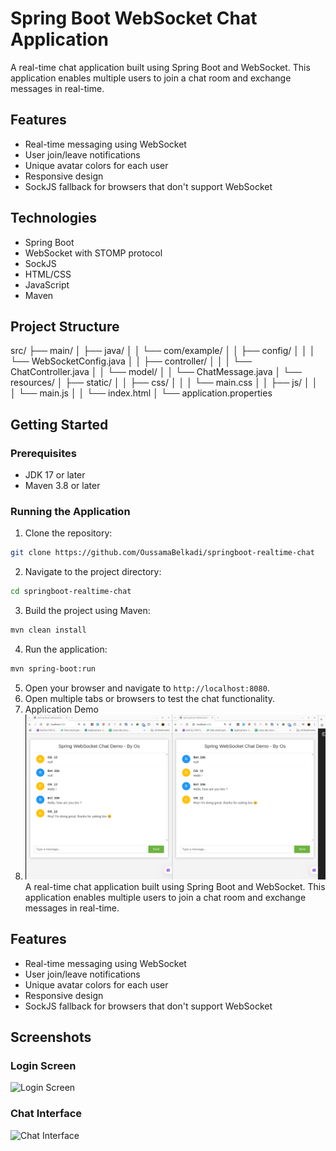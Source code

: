 # Spring Boot WebSocket Chat Application

A real-time chat application built using Spring Boot and WebSocket. This application enables multiple users to join a chat room and exchange messages in real-time.

## Features

- Real-time messaging using WebSocket
- User join/leave notifications
- Unique avatar colors for each user
- Responsive design
- SockJS fallback for browsers that don't support WebSocket

## Technologies

- Spring Boot
- WebSocket with STOMP protocol
- SockJS
- HTML/CSS
- JavaScript
- Maven

## Project Structure
src/ 
├── main/ 
│ ├── java/ 
│ │ └── com/example/ 
│ │ ├── config/ 
│ │ │ └── WebSocketConfig.java 
│ │ ├── controller/ 
│ │ │ └── ChatController.java 
│ │ └── model/ 
│ │ └── ChatMessage.java 
│ └── resources/
│ ├── static/ 
│ │ ├── css/ 
│ │ │ └── main.css 
│ │ ├── js/ │ │ │ └── main.js
│ │ └── index.html 
│ └── application.properties
## Getting Started

### Prerequisites

- JDK 17 or later
- Maven 3.8 or later

### Running the Application

1. Clone the repository:
```bash
git clone https://github.com/OussamaBelkadi/springboot-realtime-chat
```
2. Navigate to the project directory:
```bash
cd springboot-realtime-chat
```
3. Build the project using Maven:
```bash
mvn clean install
```
4. Run the application:
```bash
mvn spring-boot:run
```
5. Open your browser and navigate to `http://localhost:8080`.
6. Open multiple tabs or browsers to test the chat functionality.
7. Application Demo
8. ![Chat app Demo](/images_doc/chat-interface.png)
   A real-time chat application built using Spring Boot and WebSocket. This application enables multiple users to join a chat room and exchange messages in real-time.

## Features

- Real-time messaging using WebSocket
- User join/leave notifications
- Unique avatar colors for each user
- Responsive design
- SockJS fallback for browsers that don't support WebSocket

## Screenshots

### Login Screen
![Login Screen](images/login-screen.png)

### Chat Interface
![Chat Interface](images/chat-interface.png)
